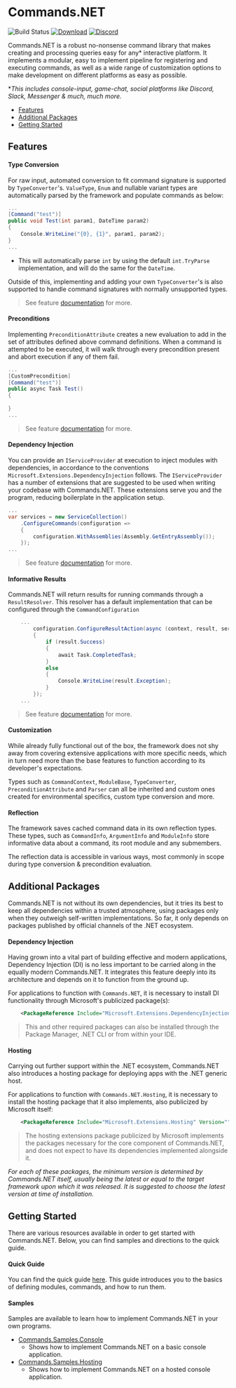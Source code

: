 # Commands.NET

![Build Status](https://img.shields.io/github/actions/workflow/status/csmir/CSF.NET/dotnet.yml?branch=master&style=flat)
[![Download](https://img.shields.io/static/v1?style=flat&message=download%20on%20nuget&color=004880&logo=NuGet&logoColor=FFFFFF&label=)](https://nuget.org/packages/Commands.NET)
[![Discord](https://img.shields.io/discord/1092510256384450652?style=flat)](https://discord.gg/T7hCvShAx5)

Commands.NET is a robust no-nonsense command library that makes creating and processing queries easy for any* interactive platform.
It implements a modular, easy to implement pipeline for registering and executing commands, as well as a wide range of customization options to make development on different platforms as easy as possible.

**This includes console-input, game-chat, social platforms like Discord, Slack, Messenger & much, much more.*

- [Features](#features)
- [Additional Packages](#additional-packages)
- [Getting Started](#getting-started)

## Features

#### Type Conversion

For raw input, automated conversion to fit command signature is supported by `TypeConverter`'s. 
`ValueType`, `Enum` and nullable variant types are automatically parsed by the framework and populate commands as below:

```cs
...
[Command("test")]
public void Test(int param1, DateTime param2)
{
    Console.WriteLine("{0}, {1}", param1, param2);
}
...
```
- This will automatically parse `int` by using the default `int.TryParse` implementation, and will do the same for the `DateTime`.

Outside of this, implementing and adding your own `TypeConverter`'s is also supported to handle command signatures with normally unsupported types.

> See feature [documentation](https://github.com/csmir/Commands.NET/wiki/Type-Conversion) for more.

#### Preconditions

Implementing `PreconditionAttribute` creates a new evaluation to add in the set of attributes defined above command definitions. 
When a command is attempted to be executed, it will walk through every precondition present and abort execution if any of them fail.

```cs
...
[CustomPrecondition]
[Command("test")]
public async Task Test()
{
    
}
...
```

> See feature [documentation](https://github.com/csmir/Commands.NET/wiki/Preconditions) for more.

#### Dependency Injection

You can provide an `IServiceProvider` at execution to inject modules with dependencies, in accordance to the conventions `Microsoft.Extensions.DependencyInjection` follows. 
The `IServiceProvider` has a number of extensions that are suggested to be used when writing your codebase with Commands.NET. 
These extensions serve you and the program, reducing boilerplate in the application setup.

```cs
...
var services = new ServiceCollection()
    .ConfigureCommands(configuration =>
    {
        configuration.WithAssemblies(Assembly.GetEntryAssembly());
    });
...
```

> See feature [documentation](https://github.com/csmir/Commands.NET/wiki/Dependency-Injection) for more.

#### Informative Results

Commands.NET will return results for running commands through a `ResultResolver`. 
This resolver has a default implementation that can be configured through the `CommandConfiguration`

```cs
    ...
        configuration.ConfigureResultAction(async (context, result, services) =>
        {
            if (result.Success)
            {
                await Task.CompletedTask;
            }
            else
            {
                Console.WriteLine(result.Exception);
            }
        });
    ...
```

> See feature [documentation](https://github.com/csmir/Commands.NET/wiki/Results) for more.

#### Customization

While already fully functional out of the box, the framework does not shy away from covering extensive applications with more specific needs, which in turn need more than the base features to function according to its developer's expectations. 

Types such as `CommandContext`, `ModuleBase`, `TypeConverter`, `PreconditionAttribute` and `Parser` can all be inherited and custom ones created for environmental specifics, custom type conversion and more.

#### Reflection

The framework saves cached command data in its own reflection types. 
These types, such as `CommandInfo`, `ArgumentInfo` and `ModuleInfo` store informative data about a command, its root module and any submembers.

The reflection data is accessible in various ways, most commonly in scope during type conversion & precondition evaluation.

## Additional Packages

Commands.NET is not without its own dependencies, but it tries its best to keep all dependencies within a trusted atmosphere, using packages only when they outweigh self-written implementations. So far, it only depends on packages published by official channels of the .NET ecosystem.

#### Dependency Injection

Having grown into a vital part of building effective and modern applications, Dependency Injection (DI) is no less important to be carried along in the equally modern Commands.NET. 
It integrates this feature deeply into its architecture and depends on it to function from the ground up. 

For applications to function with `Commands.NET`, it is necessary to install DI functionality through Microsoft's publicized package(s):

```xml
    <PackageReference Include="Microsoft.Extensions.DependencyInjection" Version="" />
```
> This and other required packages can also be installed through the Package Manager, .NET CLI or from within your IDE.

#### Hosting

Carrying out further support within the .NET ecosystem, Commands.NET also introduces a hosting package for deploying apps with the .NET generic host. 

For applications to function with `Commands.NET.Hosting`, it is necessary to install the hosting package that it also implements, also publicized by Microsoft itself:

```xml
    <PackageReference Include="Microsoft.Extensions.Hosting" Version="" />
```

> The hosting extensions package publicized by Microsoft implements the packages necessary for the core component of Commands.NET, and does not expect to have its dependencies implemented alongside it.

*For each of these packages, the minimum version is determined by Commands.NET itself, usually being the latest or equal to the target framework upon which it was released. It is suggested to choose the latest version at time of installation.*

## Getting Started

There are various resources available in order to get started with Commands.NET. Below, you can find samples and directions to the quick guide.

#### Quick Guide

You can find the quick guide [here](https://github.com/csmir/Commands.NET/wiki/Quick-Guide). 
This guide introduces you to the basics of defining modules, commands, and how to run them.

#### Samples

Samples are available to learn how to implement Commands.NET in your own programs.

- [Commands.Samples.Console](https://github.com/csmir/Commands.NET/tree/master/src/Commands.Samples/Commands.Samples.Console)
  - Shows how to implement Commands.NET on a basic console application.
- [Commands.Samples.Hosting](https://github.com/csmir/Commands.NET/tree/master/src/Commands.Samples/Commands.Samples.Console)
  - Shows how to implement Commands.NET on a hosted console application.
